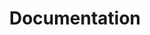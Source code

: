 ---
title: "Documentation"
metaTitle: "Dunner documentation"
metaDescription: "This holds the guide to install and use dunner, as well as, to contribute to dunner"
---
